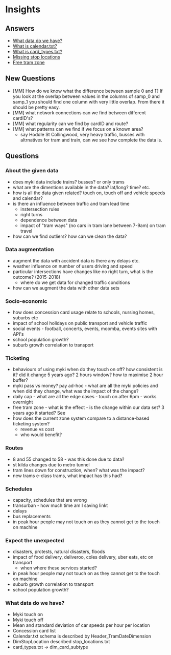 # Insights

## Answers

  - [What data do we have?](README.md#what-data-do-we-have)
  - [What is calendar.txt?](what_is_calendar_txt.ipynb)
  - [What is card_types.txt?](what_is_card_types_txt.ipynb)
  - [Missing stop locations](missing_stop_locations.md)
  - [Free tram zone](free_tram_zone.md)

## New Questions

  - [MM] How do we know what the difference between sample 0 and 1? If you look at
    the overlap between values in the columns of samp_0 and samp_1 you should
    find one column with very little overlap. From there it should be pretty
    easy.
  - [MM] what network connections can we find between different cardID's?
  - [MM] what regularity can we find by cardID and route?
  - [MM] what patterns can we find if we focus on a known area?
    - say Hoddle St Collingwood, very heavy traffic, busses with altrnatives
      for tram and train, can we see how complete the data is.

## Questions

### About the given data

  - does myki data include trains? busses? or only trams
  - what are the dimentions available in the data? lat/long? time? etc.
  - how is all the data given related? touch on, touch off and vehicle speeds and calendar?
  - is there an influence between traffic and tram lead time
    - instersection rules
    - right turns
    - dependence between data
    - impact of "tram ways" (no cars in tram lane between 7-9am) on tram travel
  - how can we find outliers? how can we clean the data?

### Data augmentation

  - augment the data with accident data is there any delays etc.
  - weather influence on number of users driving and speed
  - particular intersections have changes like no right turn, what is the outcome? (2015-2018)
    - where do we get data for changed traffic conditions
  - how can we augment the data with other data sets

### Socio-economic
  - how does concession card usage relate to schools, nursing homes, suburbs etc
  - impact of school holidays on public transport and vehicle traffic
  - social events - football, concerts, events, moomba, events sites with API's
  - school population growth?
  - suburb growth correlation to transport

### Ticketing
  - behaviours of using myki when do they touch on off? how consistent is it? did it change 5 years ago? 2 hours window? how to maximise 2 hour buffer?
  - myki pass vs money? pay ad-hoc - what are all the myki policies and when did they change, what was the impact of the change?
  - daily cap - what are all the edge cases - touch on after 6pm - works overnight
  - free tram zone - what is the effect - is the change within our data set? 3 years ago it started? See [](./)
  - how does the current zone system compare to a distance-based ticketing system?
    - revenue vs cost
    - who would benefit?

### Routes
  - 8 and 55 changed to 58 - was this done due to data?
  - st kilda changes due to metro tunnel
  - tram lines down for construction, when? what was the impact?
  - new trams e-class trams, what impact has this had?

### Schedules
  - capacity, schedules that are wrong
  - transurban - how much time am I saving linkt
  - delays
  - bus replacements
  - in peak hour people may not touch on as they cannot get to the touch on machine

### Expect the unexpected
  - disasters, protests, natural disasters, floods
  - impact of food delivery, deliveroo, coles delivery, uber eats, etc on transport
    - when where these services started?
  - in peak hour people may not touch on as they cannot get to the touch on machine
  - suburb growth correlation to transport
  - school population growth?
  
### What data do we have?

  - Myki touch on
  - Myki touch off
  - Mean and standard deviation of car speeds per hour per location
  - Concession card list
  - Calendar.txt schema is described by Header_TramDateDimension
  - DimStopLocation described stop_locations.txt
  - card_types.txt → dim_card_subtype
